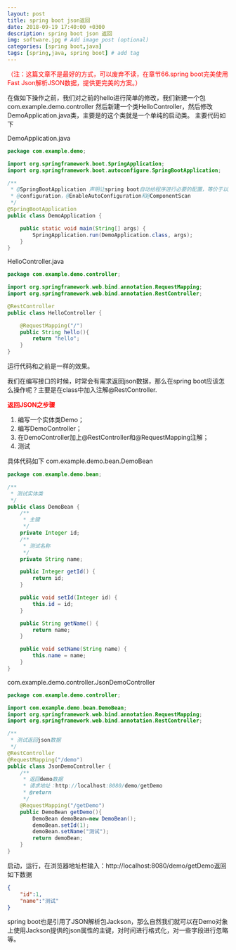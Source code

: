 ```yaml
---
layout: post
title: spring boot json返回
date: 2018-09-19 17:40:00 +0300
description: spring boot json 返回
img: software.jpg # Add image post (optional)
categories: [spring boot,java]
tags: [spring,java, spring boot] # add tag
---
```


<font color="red">（注：这篇文章不是最好的方式，可以废弃不读，在章节66.spring boot完美使用Fast Json解析JSON数据，提供更完美的方案。）</font>

在做如下操作之前，我们对之前的hello进行简单的修改，我们新建一个包com.example.demo.controller 然后新建一个类HelloController，然后修改DemoApplication.java类，主要是的这个类就是一个单纯的启动类。
主要代码如下

DemoApplication.java
```java
package com.example.demo;

import org.springframework.boot.SpringApplication;
import org.springframework.boot.autoconfigure.SpringBootApplication;

/**
 * @SpringBootApplication 声明让spring boot自动给程序进行必要的配置，等价于以默认熟悉使用
 * @configuration，@EnableAutoConfiguration和@ComponentScan
 */
@SpringBootApplication
public class DemoApplication {

    public static void main(String[] args) {
        SpringApplication.run(DemoApplication.class, args);
    }
}
```
HelloController.java
```java
package com.example.demo.controller;

import org.springframework.web.bind.annotation.RequestMapping;
import org.springframework.web.bind.annotation.RestController;

@RestController
public class HelloController {

    @RequestMapping("/")
    public String hello(){
        return "hello";
    }
}
```
运行代码和之前是一样的效果。

我们在编写接口的时候，时常会有需求返回json数据，那么在spring boot应该怎么操作呢？主要是在class中加入注解@RestController.

<font color="red">**返回JSON之步骤**</font>
1. 编写一个实体类Demo；
2. 编写DemoController；
3. 在DemoController加上@RestController和@RequestMapping注解；
4. 测试

具体代码如下
com.example.demo.bean.DemoBean
```java
package com.example.demo.bean;

/**
 * 测试实体类
 */
public class DemoBean {
    /**
     * 主键
     */
    private Integer id;
    /**
     * 测试名称
     */
    private String name;

    public Integer getId() {
        return id;
    }

    public void setId(Integer id) {
        this.id = id;
    }

    public String getName() {
        return name;
    }

    public void setName(String name) {
        this.name = name;
    }
}

```

com.example.demo.controller.JsonDemoController
```java
package com.example.demo.controller;

import com.example.demo.bean.DemoBean;
import org.springframework.web.bind.annotation.RequestMapping;
import org.springframework.web.bind.annotation.RestController;

/**
 * 测试返回json数据
 */
@RestController
@RequestMapping("/demo")
public class JsonDemoController {
    /**
     * 返回demo数据
     * 请求地址：http://localhost:8080/demo/getDemo
     * @return
     */
    @RequestMapping("/getDemo")
    public DemoBean getDemo(){
        DemoBean demoBean=new DemoBean();
        demoBean.setId(1);
        demoBean.setName("测试");
        return demoBean;
    }
}

```
启动，运行，在浏览器地址栏输入：http://localhost:8080/demo/getDemo返回如下数据
```json
{
    "id":1,
    "name":"测试"
}
```
spring boot也是引用了JSON解析包Jackson，那么自然我们就可以在Demo对象上使用Jackson提供的json属性的主键，对时间进行格式化，对一些字段进行忽略等。
